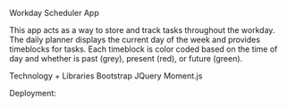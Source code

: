 Workday Scheduler App

This app acts as a way to store and track tasks throughout the workday. The daily planner displays the current day of the week and provides timeblocks for tasks. Each timeblock is color coded based on the time of day and whether is past (grey), present (red), or future (green). 

Technology + Libraries
Bootstrap 
JQuery
Moment.js

Deployment:

<image src="">